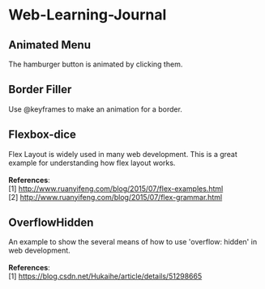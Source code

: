 # Web-Learning-Journal

## Animated Menu
The hamburger button is animated by clicking them.

## Border Filler
Use @keyframes to make an animation for a border.

## Flexbox-dice
Flex Layout is widely used in many web development. This is a great example for understanding how flex layout works. <br><br>
**References**: <br>
[1] http://www.ruanyifeng.com/blog/2015/07/flex-examples.html <br>
[2] http://www.ruanyifeng.com/blog/2015/07/flex-grammar.html <br>

## OverflowHidden
An example to show the several means of how to use 'overflow: hidden' in web development. <br><br>
**References**: <br>
[1] https://blog.csdn.net/Hukaihe/article/details/51298665 <br>

